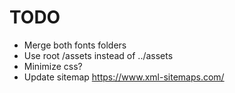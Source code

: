 # TODO

- Merge both fonts folders
- Use root /assets instead of ../assets
- Minimize css?
- Update sitemap https://www.xml-sitemaps.com/
